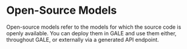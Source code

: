 # Open-Source Models

Open-source models refer to the models for which the source code is openly available. You can deploy them in GALE and use them either, throughout GALE, or externally via a generated API endpoint.